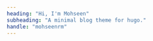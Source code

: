 ```yaml
---
heading: "Hi, I'm Mohseen"
subheading: "A minimal blog theme for hugo."
handle: "mohseenrm"
---
```

